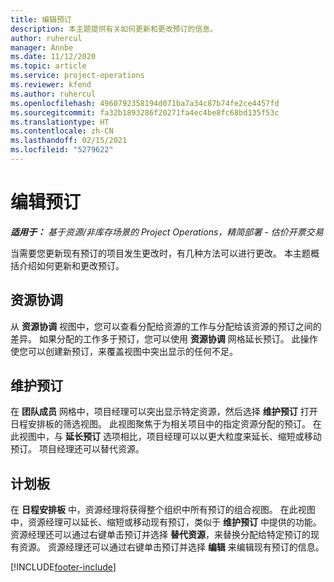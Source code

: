 ```yaml
---
title: 编辑预订
description: 本主题提供有关如何更新和更改预订的信息。
author: ruhercul
manager: Annbe
ms.date: 11/12/2020
ms.topic: article
ms.service: project-operations
ms.reviewer: kfend
ms.author: ruhercul
ms.openlocfilehash: 4960792358194d071ba7a34c87b74fe2ce4457fd
ms.sourcegitcommit: fa32b1893286f20271fa4ec4be8fc68bd135f53c
ms.translationtype: HT
ms.contentlocale: zh-CN
ms.lasthandoff: 02/15/2021
ms.locfileid: "5279622"
---
```

# <a name="edit-bookings"></a>编辑预订

_**适用于：** 基于资源/非库存场景的 Project Operations，精简部署 - 估价开票交易_


当需要您更新现有预订的项目发生更改时，有几种方法可以进行更改。 本主题概括介绍如何更新和更改预订。

## <a name="resource-reconciliation"></a>资源协调

从 **资源协调** 视图中，您可以查看分配给资源的工作与分配给该资源的预订之间的差异。 如果分配的工作多于预订，您可以使用 **资源协调** 网格延长预订。 此操作使您可以创建新预订，来覆盖视图中突出显示的任何不足。

## <a name="maintain-bookings"></a>维护预订

在 **团队成员** 网格中，项目经理可以突出显示特定资源，然后选择 **维护预订** 打开日程安排板的筛选视图。 此视图聚焦于为相关项目中的指定资源分配的预订。 在此视图中，与 **延长预订** 选项相比，项目经理可以以更大粒度来延长、缩短或移动预订。 项目经理还可以替代资源。

## <a name="schedule-board"></a>计划板

在 **日程安排板** 中，资源经理将获得整个组织中所有预订的组合视图。 在此视图中，资源经理可以延长、缩短或移动现有预订，类似于 **维护预订** 中提供的功能。 资源经理还可以通过右键单击预订并选择 **替代资源**，来替换分配给特定预订的现有资源。 资源经理还可以通过右键单击预订并选择 **编辑** 来编辑现有预订的信息。


[!INCLUDE[footer-include](../includes/footer-banner.md)]
